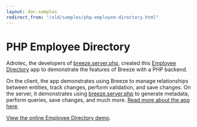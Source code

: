```yaml
---
layout: doc-samples
redirect_from: "/old/samples/php-employee-directory.html"
---
```

# PHP Employee Directory

Adrotec, the developers of [breeze.server.php](https://github.com/adrotec/breeze.server.php), created this [Employee Directory](http://emp-directory.herokuapp.com/) app to demonstrate the features of Breeze with a PHP backend.

On the client, the app demonstrates using Breeze to manage relationships between entities, track changes, perform validation, and save changes.  On the server, it demonstrates using [breeze.server.php](https://github.com/adrotec/breeze.server.php) to generate metadata, perform queries, save changes, and much more.  [Read more about the app here](http://emp-directory.herokuapp.com/).

[View the online Employee Directory demo](http://emp-directory.herokuapp.com/client/).
